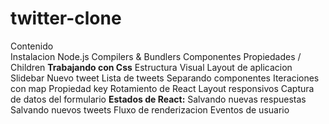 # twitter-clone
Contenido
<br>
Instalacion Node.js
Compilers & Bundlers
Componentes
Propiedades / Children
<strong>Trabajando con Css</strong>
Estructura Visual
Layout de aplicacion
Slidebar
Nuevo tweet
Lista de tweets
Separando componentes
Iteraciones con map
Propiedad key
Rotamiento de React
Layout responsivos
Captura de datos del formulario
<strong>Estados de React:</strong>
Salvando nuevas respuestas
Salvando nuevos tweets
Fluxo de renderizacion 
Eventos de usuario
